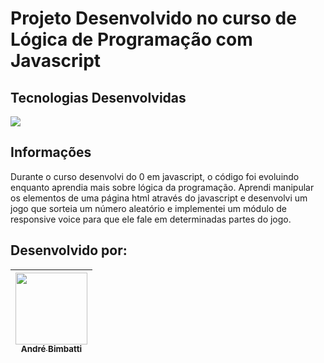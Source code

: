 # Projeto Desenvolvido no curso de Lógica de Programação com Javascript

## Tecnologias Desenvolvidas
<img src="https://img.shields.io/badge/JavaScript-323330?style=for-the-badge&logo=javascript&logoColor=F7DF1E">

## Informações

Durante o curso desenvolvi do 0 em javascript, o código foi evoluindo enquanto aprendia mais sobre lógica da programação.
Aprendi manipular os elementos de uma página html através do javascript e desenvolvi um jogo que sorteia um número aleatório
e implementei um módulo de responsive voice para que ele fale em determinadas partes do jogo.

## Desenvolvido por:

| [<img src="https://avatars.githubusercontent.com/u/37429520?v=4" width="115"><br><sub>André Bimbatti</sub>](https://github.com/andrebimbatti)
| :---: |



